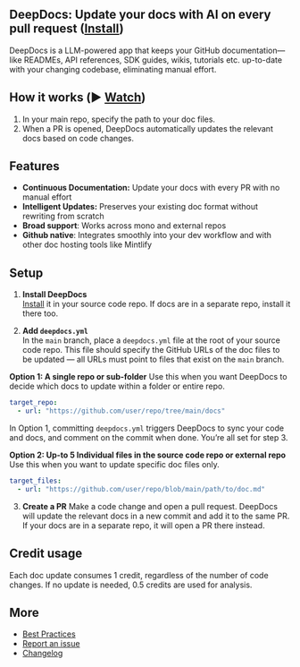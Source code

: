 ## DeepDocs: Update your docs with AI on every pull request ([Install](https://github.com/marketplace/deepdocsai))
<!--  -->
DeepDocs is a LLM-powered app that keeps your GitHub documentation—like READMEs, API references, SDK guides, wikis, tutorials etc. up-to-date with your changing codebase, eliminating manual effort.


## How it works (▶️ [Watch](https://rb.gy/5jj1yp))
<!--  -->
1. In your main repo, specify the path to your doc files.
2. When a PR is opened, DeepDocs automatically updates the relevant docs based on code changes.
  

## Features
<!--  -->
- **Continuous Documentation:** Update your docs with every PR with no manual effort
- **Intelligent Updates:** Preserves your existing doc format without rewriting from scratch 
- **Broad support**: Works across mono and external repos
- **Github native**: Integrates smoothly into your dev workflow and with other doc hosting tools like Mintlify


## Setup
<!--  -->
1. **Install DeepDocs**  
[Install](https://github.com/marketplace/deepdocsai) it in your source code repo. If docs are in a separate repo, install it there too.

2. **Add `deepdocs.yml`**  
In the `main` branch, place a `deepdocs.yml` file at the root of your source code repo. This file should specify the GitHub URLs of the doc files to be updated — all URLs must point to files that exist on the `main` branch.

**Option 1: A single repo or sub-folder**
Use this when you want DeepDocs to decide which docs to update within a folder or entire repo.
```yaml
target_repo:
  - url: "https://github.com/user/repo/tree/main/docs"
```
In Option 1, committing `deepdocs.yml` triggers DeepDocs to sync your code and docs, and comment on the commit when done. You’re all set for step 3.


**Option 2: Up-to 5 Individual files in the source code repo or external repo**
Use this when you want to update specific doc files only.
```yaml
target_files:
  - url: "https://github.com/user/repo/blob/main/path/to/doc.md"
```


3. **Create a PR**
Make a code change and open a pull request. DeepDocs will update the relevant docs in a new commit and add it to the same PR. If your docs are in a separate repo, it will open a PR there instead.

## Credit usage
<!-- -->
Each doc update consumes 1 credit, regardless of the number of code changes. If no update is needed, 0.5 credits are used for analysis.

## More
<!-- -->
- [Best Practices](https://github.com/DeepDocsAI/Deep-docs/blob/main/Best_Practices.md)
- [Report an issue](https://github.com/DeepDocsAI/Deep-docs/issues)
- [Changelog](https://github.com/DeepDocsAI/Deep-docs/blob/main/Changelog.md)
